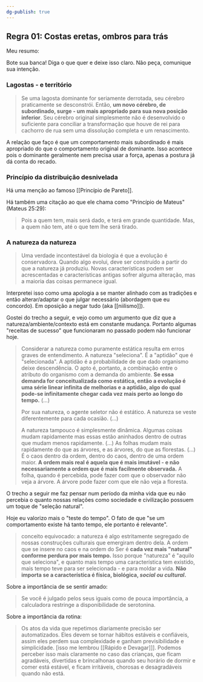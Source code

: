 ```yaml
---
dg-publish: true
---
```

## Regra 01: Costas eretas, ombros para trás

Meu resumo:

Bote sua banca! Diga o que quer e deixe isso claro. Não peça, comunique sua intenção.

### Lagostas - e território

> Se uma lagosta dominante for seriamente derrotada, seu cérebro praticamente se desconstrói. Então, **um novo cérebro, de subordinado, surge - um mais apropriado para sua nova posição inferior**. Seu cérebro original simplesmente não é desenvolvido o suficiente para conciliar a transformação que houve de rei para cachorro de rua sem uma dissolução completa e um renascimento.

A relação que faço é que um comportamento mais subordinado é mais apropriado do que o comportamento original de dominante. Isso acontece pois o dominante geralmente nem precisa usar a força, apenas a postura já dá conta do recado.

### Princípio da distribuição desnivelada

Há uma menção ao famoso [[Princípio de Pareto]].

Há também uma citação ao que ele chama como "Princípio de Mateus" (Mateus 25:29):

> Pois a quem tem, mais será dado, e terá em grande quantidade. Mas, a quem não tem, até o que tem lhe será tirado.


### A natureza da natureza

> Uma verdade incontestável da biologia é que a evolução é conservadora. Quando algo evolui, deve ser construído a partir do que a natureza já produziu. Novas características podem ser acrescentadas e características antigas sofrer alguma alteração, mas a maioria das coisas permanece igual.

Interpretei isso como uma apologia a se manter alinhado com as tradições e então alterar/adaptar o que julgar necessário (abordagem que eu concordo). Em oposição a negar tudo (aka [[niilismo]]).

Gostei do trecho a seguir, e vejo como um argumento que diz que a natureza/ambiente/contexto está em constante mudança. Portanto algumas "receitas de sucesso" que funcionaram no passado podem não funcionar hoje.

> Considerar a natureza como puramente estática resulta em erros graves de entendimento. A natureza "seleciona". É a "aptidão" que é "selecionada". A aptidão é a probabilidade de que dado organismo deixe descendência. O apto é, portanto, a combinação entre o atributo do organismo com a demanda do ambiente. **Se essa demanda for conceitualizada como estática, então a evolução é uma série linear infinita de melhorias e a aptidão, algo do qual pode-se infinitamente chegar cada vez mais perto ao longo do tempo.** (...)
> 
> Por sua natureza, o agente seletor não é estático. A natureza se veste diferentemente para cada ocasião. (...)
> 
> A natureza tampouco é simplesmente dinâmica. Algumas coisas mudam rapidamente mas essas estão aninhados dentro de outras que mudam menos rapidamente. (...) As folhas mudam mais rapidamente do que as árvores, e as árvores, do que as florestas. (...) É o caos dentro da ordem, dentro do caos, dentro de uma ordem maior. **A ordem mais real é aquela que é mais imutável - e não necessariamente a ordem que é mais facilmente observada.** A folha, quando é percebida, pode fazer com que o observador não veja a árvore. A árvore pode fazer com que ele não veja a floresta.

O trecho a seguir me faz pensar num período da minha vida que eu não percebia o quanto nossas relações como sociedade e civilização possuem um toque de "seleção natural".

Hoje eu valorizo mais o "teste do tempo". O fato de que "se um comportamento existe há tanto tempo, ele portanto é relevante".

> conceito equivocado: a natureza é algo estritamente segregado de nossas construções culturais que emergiram dentro dela. A ordem que se insere no caos e na ordem do Ser é **cada vez mais "natural" conforme perdura por mais tempo.** Isso porque "natureza" é "aquilo que seleciona", e quanto mais tempo uma característica tem existido, mais tempo teve para ser selecionada - e para moldar a vida. **Não importa se a característica é física, biológica, *social ou cultural*.**


Sobre a importância de se sentir amado:

> Se você é julgado pelos seus iguais como de pouca importância, a calculadora restringe a disponibilidade de serotonina.


Sobre a importância da rotina:

> Os atos da vida que repetimos diariamente precisão ser automatizados. Eles devem se tornar hábitos estáveis e confiáveis, assim eles perdem sua complexidade e ganham previsibilidade e simplicidade. [isso me lembrou [[Rápido e Devagar]]]. Podemos perceber isso mais claramente no caso das crianças, que ficam agradáveis, divertidas e brincalhonas quando seu horário de dormir e comer está estável, e ficam irritáveis, chorosas e desagradáveis quando não está.

